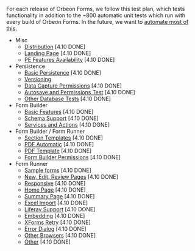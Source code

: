 

For each release of Orbeon Forms, we follow this test plan, which tests functionality in addition to the ~800 automatic unit tests which run with every build of Orbeon Forms. In the future, we want to [automate most of this](https://github.com/orbeon/orbeon-forms/issues/227).

- Misc
    - [Distribution](distribution.md) [4.10 DONE]
    - [Landing Page](landing-page.md) [4.10 DONE]
    - [PE Features Availability](pe-features-availability.md) [4.10 DONE]
- Persistence
    - [Basic Persistence](basic-persistence.md) [4.10 DONE]
    - [Versioning](versioning.md)
    - [Data Capture Permissions](data-capture-permissions.md) [4.10 DONE]
    - [Autosave and Permissions Test](autosave-and-permissions.md) [4.10 DONE]
    - [Other Database Tests](other-database-tests.md) [4.10 DONE]
- Form Builder
    - [Basic Features](basic-features.md) [4.10 DONE]
    - [Schema Support](schema-support.md) [4.10 DONE]
    - [Services and Actions](services-and-actions.md) [4.10 DONE]
- Form Builder / Form Runner
    - [Section Templates](section-templates.md) [4.10 DONE]
    - [PDF Automatic](pdf-automatic.md) [4.10 DONE]
    - [PDF Template](pdf-template.md) [4.10 DONE]
    - [Form Builder Permissions](form-builder-permissions.md) [4.10 DONE]
- Form Runner
    - [Sample forms](sample-forms.md) [4.10 DONE]
    - [New, Edit, Review Pages](new-edit-review-pages.md) [4.10 DONE]
    - [Responsive](responsive.md) [4.10 DONE]
    - [Home Page](home-page.md) [4.10 DONE]
    - [Summary Page](summary-page.md) [4.10 DONE]
    - [Excel Import](excel-import.md) [4.10 DONE]
    - [Liferay Support](liferay-support.md) [4.10 DONE]
    - [Embedding](embedding.md) [4.10 DONE]
    - [XForms Retry](xforms-retry.md) [4.10 DONE]
    - [Error Dialog](error-dialog.md) [4.10 DONE]
    - [Other Browsers](other-browsers.md) [4.10 DONE]
    - [Other](other.md) [4.10 DONE]
